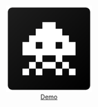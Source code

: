<p align="center">
  <img width="200" height="200" src="bot.png">
  <br/>
  <a href="http://bot.makielski.net?host=demo1.makielski.net">Demo</a>
</p>
